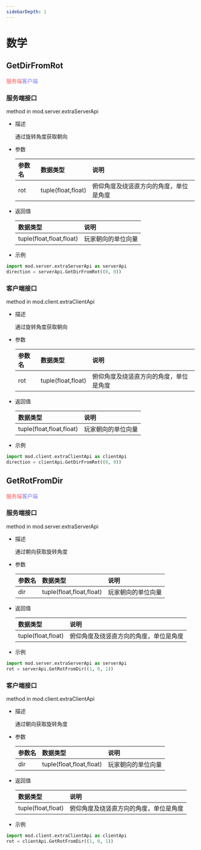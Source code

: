 ```yaml
---
sidebarDepth: 1
---
```

# 数学

## GetDirFromRot

<span style="display:inline;color:#ff5555">服务端</span><span style="display:inline;color:#7575f9">客户端</span>

### 服务端接口

<span id="s0"></span>
method in mod.server.extraServerApi

- 描述

    通过旋转角度获取朝向

- 参数

    | 参数名 | <div style="width: 4em">数据类型</div> | 说明 |
    | :--- | :--- | :--- |
    | rot | tuple(float,float) | 俯仰角度及绕竖直方向的角度，单位是角度 |

- 返回值

    | <div style="width: 4em">数据类型</div> | 说明 |
    | :--- | :--- |
    | tuple(float,float,float) | 玩家朝向的单位向量 |

- 示例

```python
import mod.server.extraServerApi as serverApi
direction = serverApi.GetDirFromRot((0, 0))
```



### 客户端接口

<span id="c0"></span>
method in mod.client.extraClientApi

- 描述

    通过旋转角度获取朝向

- 参数

    | 参数名 | <div style="width: 4em">数据类型</div> | 说明 |
    | :--- | :--- | :--- |
    | rot | tuple(float,float) | 俯仰角度及绕竖直方向的角度，单位是角度 |

- 返回值

    | <div style="width: 4em">数据类型</div> | 说明 |
    | :--- | :--- |
    | tuple(float,float,float) | 玩家朝向的单位向量 |

- 示例

```python
import mod.client.extraClientApi as clientApi
direction = clientApi.GetDirFromRot((0, 0))
```



## GetRotFromDir

<span style="display:inline;color:#ff5555">服务端</span><span style="display:inline;color:#7575f9">客户端</span>

### 服务端接口

<span id="s0"></span>
method in mod.server.extraServerApi

- 描述

    通过朝向获取旋转角度

- 参数

    | 参数名 | <div style="width: 4em">数据类型</div> | 说明 |
    | :--- | :--- | :--- |
    | dir | tuple(float,float,float) | 玩家朝向的单位向量 |

- 返回值

    | <div style="width: 4em">数据类型</div> | 说明 |
    | :--- | :--- |
    | tuple(float,float) | 俯仰角度及绕竖直方向的角度，单位是角度 |

- 示例

```python
import mod.server.extraServerApi as serverApi
rot = serverApi.GetRotFromDir((1, 0, 1))
```



### 客户端接口

<span id="c0"></span>
method in mod.client.extraClientApi

- 描述

    通过朝向获取旋转角度

- 参数

    | 参数名 | <div style="width: 4em">数据类型</div> | 说明 |
    | :--- | :--- | :--- |
    | dir | tuple(float,float,float) | 玩家朝向的单位向量 |

- 返回值

    | <div style="width: 4em">数据类型</div> | 说明 |
    | :--- | :--- |
    | tuple(float,float) | 俯仰角度及绕竖直方向的角度，单位是角度 |

- 示例

```python
import mod.client.extraClientApi as clientApi
rot = clientApi.GetRotFromDir((1, 0, 1))
```



